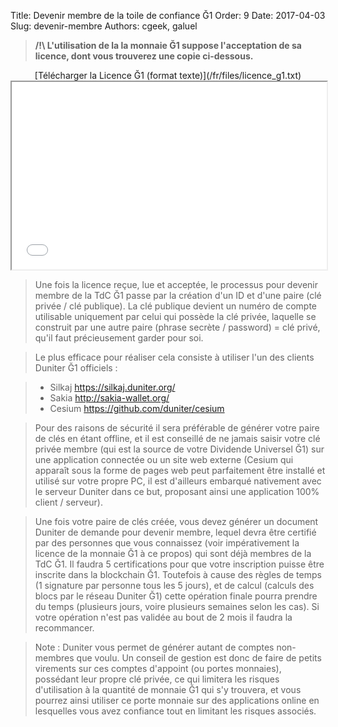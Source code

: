 Title: Devenir membre de la toile de confiance Ğ1
Order: 9
Date: 2017-04-03
Slug: devenir-membre
Authors: cgeek, galuel

> **/!\ L'utilisation de la la monnaie Ğ1 suppose l'acceptation de sa licence, dont vous trouverez une copie ci-dessous.**

<center id="licence_g1">[Télécharger la Licence Ğ1 (format texte)](/fr/files/licence_g1.txt)</center>

<iframe width="100%" height="300px" src="/fr/files/licence_g1.txt"></iframe>

> Une fois la licence reçue, lue et acceptée, le processus pour devenir membre de la TdC Ğ1 passe par la création d'un ID et d'une paire (clé privée / clé publique). La clé publique devient un numéro de compte utilisable uniquement par celui qui possède la clé privée, laquelle se construit par une autre paire (phrase secrète / password) = clé privé, qu'il faut précieusement garder pour soi.

> Le plus efficace pour réaliser cela consiste à utiliser l'un des clients Duniter Ğ1 officiels : 

> * Silkaj https://silkaj.duniter.org/
> * Sakia http://sakia-wallet.org/
> * Cesium https://github.com/duniter/cesium

> Pour des raisons de sécurité il sera préférable de générer votre paire de clés en étant offline, et il est conseillé de ne jamais saisir votre clé privée membre (qui est la source de votre Dividende Universel Ğ1) sur une application connectée ou un site web externe (Cesium qui apparaît sous la forme de pages web peut parfaitement être installé et utilisé sur votre propre PC, il est d'ailleurs embarqué nativement avec le serveur Duniter dans ce but, proposant ainsi une application 100% client / serveur).

> Une fois votre paire de clés créée, vous devez générer un document Duniter de demande pour devenir membre, lequel devra être certifié par des personnes que vous connaissez (voir impérativement la licence de la monnaie Ğ1 à ce propos) qui sont déjà membres de la TdC Ğ1. Il faudra 5 certifications pour que votre inscription puisse être inscrite dans la blockchain Ğ1. Toutefois à cause des règles de temps (1 signature par personne tous les 5 jours), et de calcul (calculs des blocs par le réseau Duniter Ğ1) cette opération finale pourra prendre du temps (plusieurs jours, voire plusieurs semaines selon les cas). Si votre opération n'est pas validée au bout de 2 mois il faudra la recommancer.

> Note : Duniter vous permet de générer autant de comptes non-membres que voulu. Un conseil de gestion est donc de faire de petits virements sur ces comptes d'appoint (ou portes monnaies), possédant leur propre clé privée, ce qui limitera les risques d'utilisation à la quantité de monnaie Ğ1 qui s'y trouvera, et vous pourrez ainsi utiliser ce porte monnaie sur des applications online en lesquelles vous avez confiance tout en limitant les risques associés.
